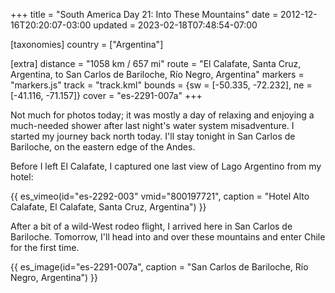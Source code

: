 +++
title = "South America Day 21: Into These Mountains"
date = 2012-12-16T20:20:07-03:00
updated = 2023-02-18T07:48:54-07:00

[taxonomies]
country = ["Argentina"]

[extra]
distance = "1058 km / 657 mi"
route = "El Calafate, Santa Cruz, Argentina, to San Carlos de Bariloche, Río Negro, Argentina"
markers = "markers.js"
track = "track.kml"
bounds = {sw = [-50.335, -72.232], ne = [-41.116, -71.157]}
cover = "es-2291-007a"
+++

Not much for photos today; it was mostly a day of relaxing and enjoying a much-needed shower after last night's water system misadventure. I started my journey back north today. I'll stay tonight in San Carlos de Bariloche, on the eastern edge of the Andes.

<!-- more -->

Before I left El Calafate, I captured one last view of Lago Argentino from my hotel:

{{ es_vimeo(id="es-2292-003" vmid="800197721", caption = "Hotel Alto Calafate, El Calafate, Santa Cruz, Argentina") }}

After a bit of a wild-West rodeo flight, I arrived here in San Carlos de Bariloche. Tomorrow, I'll head into and over these mountains and enter Chile for the first time.

{{ es_image(id="es-2291-007a", caption = "San Carlos de Bariloche, Río Negro, Argentina") }}
